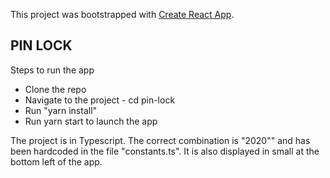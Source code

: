 This project was bootstrapped with [Create React App](https://github.com/facebook/create-react-app).

## PIN LOCK
Steps to run the app
* Clone the repo
* Navigate to the project - cd pin-lock
* Run "yarn install"
* Run yarn start to launch the app

The project is in Typescript.
The correct combination is "2020"" and has been hardcoded in the file "constants.ts". It is also displayed in small at the bottom left of the app. 
 

